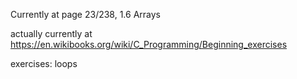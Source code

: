 Currently at page 23/238, 1.6 Arrays

actually currently at https://en.wikibooks.org/wiki/C_Programming/Beginning_exercises

exercises: loops

